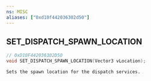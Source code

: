```yaml
---
ns: MISC
aliases: ["0xd10f442036302d50"]
---
```

## SET_DISPATCH_SPAWN_LOCATION

```c
// 0xD10F442036302D50
void SET_DISPATCH_SPAWN_LOCATION(Vector3 vLocation);
```

```
Sets the spawn location for the dispatch services.
```
